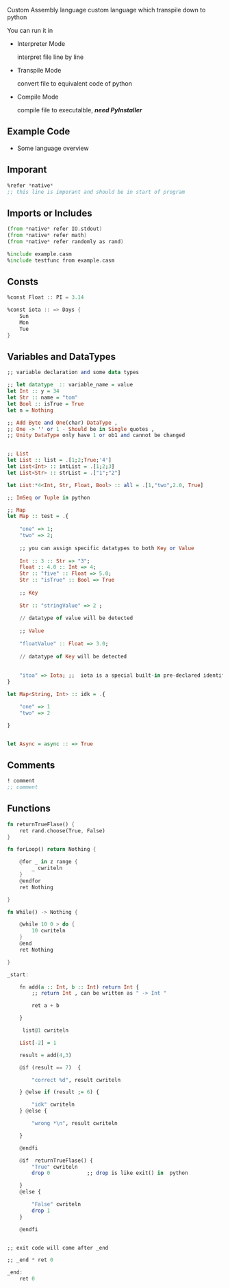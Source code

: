 Custom Assembly language
custom  language which transpile down to python

You can run it in 

- Interpreter Mode

    interpret file line by line
    
- Transpile Mode

    convert file to equivalent code of python

- Compile Mode

    compile file to executalble, ***need PyInstaller***

## Example Code

- Some language overview

## Imporant
```asm
%refer *native*  
;; this line is imporant and should be in start of program
```

## Imports or Includes

```asm
(from *native* refer IO.stdout)
(from *native* refer math)
(from *native* refer randomly as rand)

%include example.casm
%include testfunc from example.casm
```
## Consts
```asm
%const Float :: PI = 3.14

%const iota :: => Days {
    Sun
    Mon
    Tue
}
```
## Variables and DataTypes

```haskell
;; variable declaration and some data types

;; let datatype  :: variable_name = value
let Int :: y = 34
let Str :: name = "tom"
let Bool :: isTrue = True
let n = Nothing

;; Add Byte and One(char) DataType ,
;; One -> '' or 1 - Should be in Single quotes ,
;; Unity DataType only have 1 or ob1 and cannot be changed


;; List
let List :: list = .[1;2;True;'4']
let List<Int> :: intList = .[1;2;3]
let List<Str> :: strList = .["1";"2"]

let List:*4<Int, Str, Float, Bool> :: all = .[1,"two",2.0, True]

;; ImSeq or Tuple in python

;; Map
let Map :: test = .{
    
    "one" => 1;
    "two" => 2;
    
    ;; you can assign specific datatypes to both Key or Value
    
    Int :: 3 :: Str => "3";
    Float :: 4.0 :: Int => 4;
    Str :: "five" :: Float => 5.0;
    Str :: "isTrue" :: Bool => True
    
    ;; Key
    
    Str :: "stringValue" => 2 ;
    
    // datatype of value will be detected
    
    ;; Value
    
    "floatValue" :: Float => 3.0;
    
    // datatype of Key will be detected
    
    
    "itoa" => Iota; ;;  iota is a special built-in pre-declared identifier that simplifies the definition of incrementing constants
}

let Map<String, Int> :: idk = .{

    "one" => 1
    "two" => 2

}


let Async = async :: => True
```
## Comments
```asm
! comment
;; comment
```
## Functions

```rust
fn returnTrueFlase() {
    ret rand.choose(True, False)
}

fn forLoop() return Nothing {

    @for _ in z range {
        _ cwriteln
    }
    @endfor
    ret Nothing

}

fn While() -> Nothing {

    @while 10 0 > do {
        10 cwriteln
    }
    @end
    ret Nothing

}
```

```haskell
_start:

    fn add(a :: Int, b :: Int) return Int {
        ;; return Int , can be written as " -> Int "

        ret a + b

    }

     list@1 cwriteln

    List[-2] = 1

    result = add(4,3)

    @if (result == 7)  {

        "correct %d", result cwriteln

    } @else if (result ;= 6) {

        "idk" cwriteln
    } @else {

        "wrong *\n", result cwriteln

    }

    @endfi

    @if  returnTrueFlase() {
        "True" cwriteln
        drop 0            ;; drop is like exit() in  python

    }
    @else {

        "False" cwriteln
        drop 1
    }

    @endfi


;; exit code will come after _end

;; _end * ret 0

_end:
    ret 0
```
